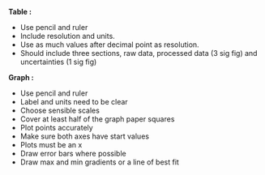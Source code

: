 **Table :**
- Use pencil and ruler 
- Include resolution and units. 
- Use as much values after decimal point as resolution.
- Should include three sections, raw data, processed data (3 sig fig) and uncertainties (1 sig fig)

**Graph :**
- Use pencil and ruler
- Label and units need to be clear 
- Choose sensible scales 
- Cover at least half of the graph paper squares
- Plot points accurately
- Make sure both axes have start values
- Plots must be an x
- Draw error bars where possible
- Draw max and min gradients or a line of best fit 